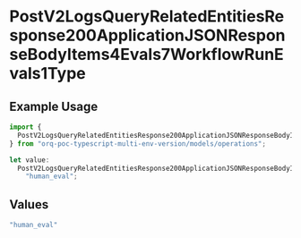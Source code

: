 # PostV2LogsQueryRelatedEntitiesResponse200ApplicationJSONResponseBodyItems4Evals7WorkflowRunEvals1Type

## Example Usage

```typescript
import {
  PostV2LogsQueryRelatedEntitiesResponse200ApplicationJSONResponseBodyItems4Evals7WorkflowRunEvals1Type,
} from "orq-poc-typescript-multi-env-version/models/operations";

let value:
  PostV2LogsQueryRelatedEntitiesResponse200ApplicationJSONResponseBodyItems4Evals7WorkflowRunEvals1Type =
    "human_eval";
```

## Values

```typescript
"human_eval"
```